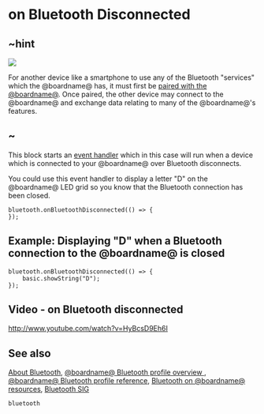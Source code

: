 # on Bluetooth Disconnected 

## ~hint
![](/static/bluetooth/Bluetooth_SIG.png)

For another device like a smartphone to use any of the Bluetooth "services" which the @boardname@ has, it must first be [paired with the @boardname@](/reference/bluetooth/bluetooth-pairing). Once paired, the other device may connect to the @boardname@ and exchange data relating to many of the @boardname@'s features.

## ~

This block starts an [event handler](/reference/event-handler) which in this case will run when a device which is connected to your @boardname@ over Bluetooth disconnects.

You could use this event handler to display a letter "D" on the @boardname@ LED grid so you know that the Bluetooth connection has been closed.

```sig
bluetooth.onBluetoothDisconnected(() => {
});
```

## Example: Displaying "D" when a Bluetooth connection to the @boardname@ is closed

```blocks
bluetooth.onBluetoothDisconnected(() => {
    basic.showString("D");
});
```

## Video - on Bluetooth disconnected

http://www.youtube.com/watch?v=HyBcsD9Eh6I

## See also

[About Bluetooth](/reference/bluetooth/about-bluetooth), [@boardname@ Bluetooth profile overview ](http://lancaster-university.github.io/microbit-docs/ble/profile/), [@boardname@ Bluetooth profile reference](http://lancaster-university.github.io/microbit-docs/resources/bluetooth/microbit-profile-V1.9-Level-2.pdf),  [Bluetooth on @boardname@ resources](http://bluetooth-mdw.blogspot.co.uk/p/bbc-microbit.html), [Bluetooth SIG](https://www.bluetooth.com)

```package
bluetooth
```
